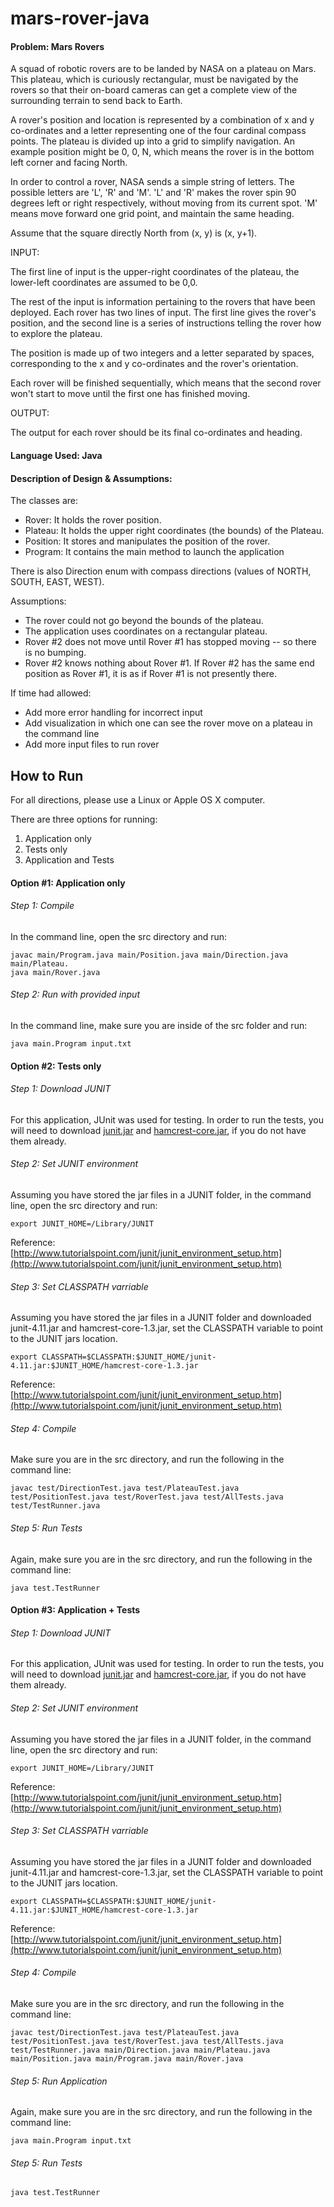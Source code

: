 mars-rover-java
==========

#### Problem: Mars Rovers
 
A squad of robotic rovers are to be landed by NASA on a plateau on Mars. This plateau, which is curiously rectangular, must be navigated by the rovers so that their on-board cameras can get a complete view of the surrounding terrain to send back to Earth.
 
A rover's position and location is represented by a combination of x and y co-ordinates and a letter representing one of the four cardinal compass points. The plateau is divided up into a grid to simplify navigation. An example position might be 0, 0, N, which means the rover is in the bottom left corner and facing North.
 
In order to control a rover, NASA sends a simple string of letters. The possible letters are 'L', 'R' and 'M'. 'L' and 'R' makes the rover spin 90 degrees left or right respectively, without moving from its current spot. 'M' means move forward one grid point, and maintain the same heading.
 
Assume that the square directly North from (x, y) is (x, y+1).
 
INPUT:

The first line of input is the upper-right coordinates of the plateau, the lower-left coordinates are assumed to be 0,0.
 
The rest of the input is information pertaining to the rovers that have been deployed. Each rover has two lines of input. The first line gives the rover's position, and the second line is a series of instructions telling the rover how to explore the plateau.
 
The position is made up of two integers and a letter separated by spaces, corresponding to the x and y co-ordinates and the rover's orientation.
 
Each rover will be finished sequentially, which means that the second rover won't start to move until the first one has finished moving.
 
OUTPUT:

The output for each rover should be its final co-ordinates and heading.

#### Language Used: Java


#### Description of Design & Assumptions: 

The classes are:

- Rover: It holds the rover position.
- Plateau: It holds the upper right coordinates (the bounds) of the Plateau.
- Position: It stores and manipulates the position of the rover.
- Program: It contains the main method to launch the application

There is also Direction enum with compass directions (values of NORTH, SOUTH, EAST, WEST).


Assumptions:

- The rover could not go beyond the bounds of the plateau.
- The application uses coordinates on a rectangular plateau.
- Rover #2 does not move until Rover #1 has stopped moving -- so there is no bumping.
- Rover #2 knows nothing about Rover #1.  If Rover #2 has the same end position as Rover #1, it is as if Rover #1 is not presently there.

If time had allowed:

- Add more error handling for incorrect input
- Add visualization in which one can see the rover move on a plateau in the command line
- Add more input files to run rover

## How to Run

For all directions, please use a Linux or Apple OS X computer.

There are three options for running:

1.  Application only
2.  Tests only
3.  Application and Tests

#### Option #1: Application only

###### Step 1: Compile

In the command line, open the src directory and run:

```
javac main/Program.java main/Position.java main/Direction.java main/Plateau.
java main/Rover.java
```

###### Step 2: Run with provided input

In the command line, make sure you are inside of the src folder and run:

```
java main.Program input.txt
```

#### Option #2: Tests only

###### Step 1: Download JUNIT

For this application, JUnit was used for testing.  In order to run the tests, you will need to download [junit.jar](https://github.com/junit-team/junit/wiki/Download-and-Install) and [hamcrest-core.jar](https://github.com/junit-team/junit/wiki/Download-and-Install), if you do not have them already. 

###### Step 2: Set JUNIT environment

Assuming you have stored the jar files in a JUNIT folder, in the command line, open the src directory and run:

```
export JUNIT_HOME=/Library/JUNIT
```
Reference: [http://www.tutorialspoint.com/junit/junit_environment_setup.htm](http://www.tutorialspoint.com/junit/junit_environment_setup.htm)

###### Step 3: Set CLASSPATH varriable

Assuming you have stored the jar files in a JUNIT folder and downloaded junit-4.11.jar and hamcrest-core-1.3.jar, set the CLASSPATH variable to point to the JUNIT jars location.

```
export CLASSPATH=$CLASSPATH:$JUNIT_HOME/junit-4.11.jar:$JUNIT_HOME/hamcrest-core-1.3.jar
```
Reference: [http://www.tutorialspoint.com/junit/junit_environment_setup.htm](http://www.tutorialspoint.com/junit/junit_environment_setup.htm)

###### Step 4: Compile 

Make sure you are in the src directory, and run the following in the command line:

```
javac test/DirectionTest.java test/PlateauTest.java test/PositionTest.java test/RoverTest.java test/AllTests.java test/TestRunner.java
```

###### Step 5: Run Tests

Again, make sure you are in the src directory, and run the following in the command line:

```
java test.TestRunner
```


#### Option #3: Application + Tests

###### Step 1: Download JUNIT

For this application, JUnit was used for testing.  In order to run the tests, you will need to download [junit.jar](https://github.com/junit-team/junit/wiki/Download-and-Install) and [hamcrest-core.jar](https://github.com/junit-team/junit/wiki/Download-and-Install), if you do not have them already. 

###### Step 2: Set JUNIT environment

Assuming you have stored the jar files in a JUNIT folder, in the command line, open the src directory and run:

```
export JUNIT_HOME=/Library/JUNIT
```
Reference: [http://www.tutorialspoint.com/junit/junit_environment_setup.htm](http://www.tutorialspoint.com/junit/junit_environment_setup.htm)

###### Step 3: Set CLASSPATH varriable

Assuming you have stored the jar files in a JUNIT folder and downloaded junit-4.11.jar and hamcrest-core-1.3.jar, set the CLASSPATH variable to point to the JUNIT jars location.

```
export CLASSPATH=$CLASSPATH:$JUNIT_HOME/junit-4.11.jar:$JUNIT_HOME/hamcrest-core-1.3.jar
```

Reference: [http://www.tutorialspoint.com/junit/junit_environment_setup.htm](http://www.tutorialspoint.com/junit/junit_environment_setup.htm)

###### Step 4: Compile 

Make sure you are in the src directory, and run the following in the command line:

```
javac test/DirectionTest.java test/PlateauTest.java test/PositionTest.java test/RoverTest.java test/AllTests.java test/TestRunner.java main/Direction.java main/Plateau.java main/Position.java main/Program.java main/Rover.java
```

###### Step 5: Run Application

Again, make sure you are in the src directory, and run the following in the command line:

```
java main.Program input.txt
```

###### Step 5: Run Tests
```
java test.TestRunner
```
